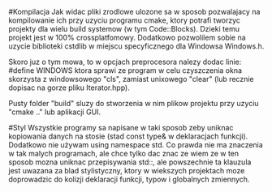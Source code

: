 #Kompilacja
  Jak widac pliki zrodlowe ulozone sa w sposob pozwalajacy
na kompilowanie ich przy uzyciu programu cmake, ktory potrafi
tworzyc projekty dla wielu build systemow (w tym Code::Blocks). Dzieki temu
projekt jest w 100% crossplatfomowy. Dodatkowo pozwolilem sobie
na uzycie biblioteki cstdlib w miejscu specyficznego dla Windowsa
Windows.h.

  Skoro juz o tym mowa, to w opcjach preprocesora nalezy dodac linie:
#define WINDOWS
ktora sprawi ze program w celu czyszczenia okna skorzysta z windowsowego
"cls", zamiast unixowego "clear" (lub recznie dopisac na gorze pliku Iterator.hpp).

  Pusty folder "build" sluzy do stworzenia w nim plikow projektu przy uzyciu
"cmake .." lub aplikacji GUI.

#Styl
  Wszystkie programy sa napisane w taki sposob zeby
uniknac kopiowania danych na stosie (stad const type& w
deklaracjach funkcji). Dodatkowo nie używam using namespace std.
Co prawda nie ma znaczenia w tak malych programach, ale chce 
tylko dac znac ze wiem ze w ten sposob mozna uniknac przepisywania
std::, ale powszechnie ta klauzula jest uwazana za blad stylistyczny,
ktory w wiekszych projektach moze doprowadzic do kolizji deklaracji
funkcji, typow i globalnych zmiennych.
